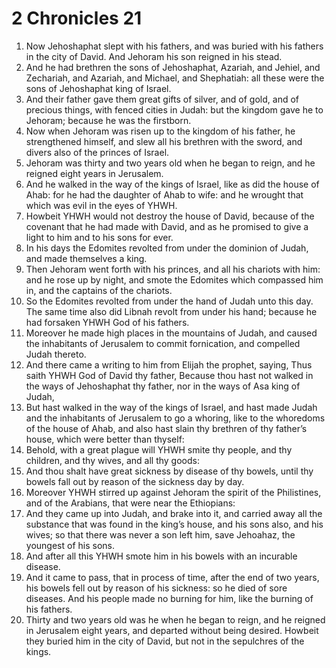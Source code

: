 ﻿# 2 Chronicles 21
1. Now Jehoshaphat slept with his fathers, and was buried with his fathers in the city of David. And Jehoram his son reigned in his stead. 
2. And he had brethren the sons of Jehoshaphat, Azariah, and Jehiel, and Zechariah, and Azariah, and Michael, and Shephatiah: all these were the sons of Jehoshaphat king of Israel. 
3. And their father gave them great gifts of silver, and of gold, and of precious things, with fenced cities in Judah: but the kingdom gave he to Jehoram; because he was the firstborn. 
4. Now when Jehoram was risen up to the kingdom of his father, he strengthened himself, and slew all his brethren with the sword, and divers also of the princes of Israel. 
5.  Jehoram was thirty and two years old when he began to reign, and he reigned eight years in Jerusalem. 
6. And he walked in the way of the kings of Israel, like as did the house of Ahab: for he had the daughter of Ahab to wife: and he wrought that which was evil in the eyes of YHWH. 
7. Howbeit YHWH would not destroy the house of David, because of the covenant that he had made with David, and as he promised to give a light to him and to his sons for ever. 
8.  In his days the Edomites revolted from under the dominion of Judah, and made themselves a king. 
9. Then Jehoram went forth with his princes, and all his chariots with him: and he rose up by night, and smote the Edomites which compassed him in, and the captains of the chariots. 
10. So the Edomites revolted from under the hand of Judah unto this day. The same time also did Libnah revolt from under his hand; because he had forsaken YHWH God of his fathers. 
11. Moreover he made high places in the mountains of Judah, and caused the inhabitants of Jerusalem to commit fornication, and compelled Judah thereto. 
12.  And there came a writing to him from Elijah the prophet, saying, Thus saith YHWH God of David thy father, Because thou hast not walked in the ways of Jehoshaphat thy father, nor in the ways of Asa king of Judah, 
13. But hast walked in the way of the kings of Israel, and hast made Judah and the inhabitants of Jerusalem to go a whoring, like to the whoredoms of the house of Ahab, and also hast slain thy brethren of thy father’s house, which were better than thyself: 
14. Behold, with a great plague will YHWH smite thy people, and thy children, and thy wives, and all thy goods: 
15. And thou shalt have great sickness by disease of thy bowels, until thy bowels fall out by reason of the sickness day by day. 
16.  Moreover YHWH stirred up against Jehoram the spirit of the Philistines, and of the Arabians, that were near the Ethiopians: 
17. And they came up into Judah, and brake into it, and carried away all the substance that was found in the king’s house, and his sons also, and his wives; so that there was never a son left him, save Jehoahaz, the youngest of his sons. 
18.  And after all this YHWH smote him in his bowels with an incurable disease. 
19. And it came to pass, that in process of time, after the end of two years, his bowels fell out by reason of his sickness: so he died of sore diseases. And his people made no burning for him, like the burning of his fathers. 
20. Thirty and two years old was he when he began to reign, and he reigned in Jerusalem eight years, and departed without being desired. Howbeit they buried him in the city of David, but not in the sepulchres of the kings. 
